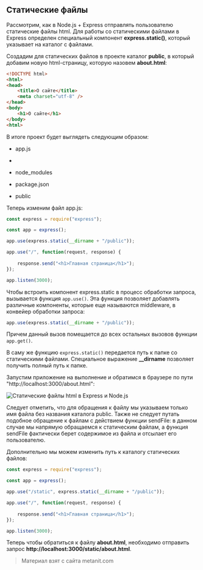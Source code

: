 ## Статические файлы

Рассмотрим, как в Node.js + Express отправлять пользователю статические файлы html. Для работы со статическими файлами в Express определен специальный компонент **express.static()**, который указывает на каталог с файлами.

Создадим для статических файлов в проекте каталог **public**, в который добавим новую html-страницу, которую назовем **about.html**:

```html
<!DOCTYPE html>
<html>
<head>
    <title>О сайте</title>
    <meta charset="utf-8" />
</head>
<body>
    <h1>О сайте</h1>
</body>
<html>
```

В итоге проект будет выглядеть следующим образом:

- app.js

- 

- node_modules

- package.json

- public

Теперь изменим файл app.js:

```js
const express = require("express");

const app = express();

app.use(express.static(__dirname + "/public"));

app.use("/", function(request, response) {
    
    response.send("<h1>Главная страница</h1>");
});

app.listen(3000);
```

Чтобы встроить компонент express.static в процесс обработки запроса, вызывается функция `app.use()`. Эта функция позволяет добавлять различные компоненты, которые еще называются middleware, в конвейер обработки запроса:

```js
app.use(express.static(__dirname + "/public"));
```

Причем данный вызов помещается до всех остальных вызовов функции `app.get()`.

В саму же функцию `express.static()` передается путь к папке со статическими файлами. Специальное выражение **__dirname** позволяет получить полный путь к папке.

Запустим приложение на выполнение и обратимся в браузере по пути "http://localhost:3000/about.html":

![Статические файлы html в Express и Node.js](https://metanit.com/web/nodejs/pics/4.4.png)

Следует отметить, что для обращения к файлу мы указываем только имя файла без названия каталога public. Также не следует путать подобное обращение к файлам с действием функции sendFile: в данном случае мы напрямую обращаемся к статическим файлам, а функция sendFile фактически берет содержимое из файла и отсылает его пользователю.

Дополнительно мы можем изменить путь к каталогу статических файлов:

```js
const express = require("express");

const app = express();

app.use("/static", express.static(__dirname + "/public"));

app.use("/", function(request, response) {
    
    response.send("<h1>Главная страница</h1>");
});

app.listen(3000);
```

Теперь чтобы обратиться к файлу **about.html**, необходимо отправить запрос **http://localhost:3000/static/about.html**.


> Материал взят с сайта metanit.com